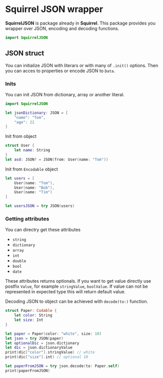 # Squirrel JSON wrapper

**SquirrelJSON** is package already in **Squirrel**. This package provides you wrapper over JSON, encoding and decoding functions. 

```swift
import SquirrelJSON
```

## JSON struct

You can initialize JSON with literars or with many of `.init()` options. Then you can acces to properties or encode JSON to `Data`.

### Inits

You can init JSON from dictionary, array or another literal.

```swift
import SquirrelJSON

let jsonDictionary: JSON = [
    "name": "Tom",
    "age": 22
]
```

Init from object

```swift
struct User {
    let name: String
}
let asd: JSON? = JSON(from: User(name: "Tom"))
```

Init from `Encodable` object

```swift
let users = [
    User(name: "Tom"),
    User(name: "Bob"),
    User(name: "Tim")
]

let usersJSON = try JSON(users)
```

### Getting attributes

You can directry get these attributes

- `string`
- `dictionary`
- `array`
- `int`
- `double`
- `bool`
- `date`

These attributes returns optionals. If you want to get value directly use postfix `Value`, for example `stringValue`, `boolValue`. If value can not be represented in expected type this will return default value.

Decoding JSON to object can be achieved with `decode(to:)` function.

```swift
struct Paper: Codable {
    let color: String
    let size: Int
}

let paper = Paper(color: "white", size: 10)
let json = try JSON(paper)
let optionalDic = json.dictionary
let dic = json.dictionaryValue
print(dic["color"].stringValue) // white
print(dic["size"].int) // optional 10

let paperFromJSON = try json.decode(to: Paper.self)
print(paperFromJSON)
```
